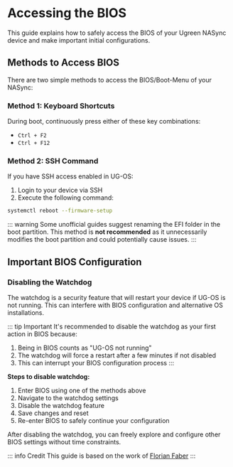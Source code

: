 # Accessing the BIOS

This guide explains how to safely access the BIOS of your Ugreen NASync device and make important initial configurations.

## Methods to Access BIOS

There are two simple methods to access the BIOS/Boot-Menu of your NASync:

### Method 1: Keyboard Shortcuts
During boot, continuously press either of these key combinations:
- `Ctrl + F2`
- `Ctrl + F12`

### Method 2: SSH Command
If you have SSH access enabled in UG-OS:
1. Login to your device via SSH
2. Execute the following command:
```bash
systemctl reboot --firmware-setup
```
::: warning
Some unofficial guides suggest renaming the EFI folder in the boot partition. This method is **not recommended** as it unnecessarily modifies the boot partition and could potentially cause issues.
:::

## Important BIOS Configuration

### Disabling the Watchdog
The watchdog is a security feature that will restart your device if UG-OS is not running. This can interfere with BIOS configuration and alternative OS installations.

::: tip Important
It's recommended to disable the watchdog as your first action in BIOS because:
1. Being in BIOS counts as "UG-OS not running"
2. The watchdog will force a restart after a few minutes if not disabled
3. This can interrupt your BIOS configuration process
:::

**Steps to disable watchdog:**
1. Enter BIOS using one of the methods above
2. Navigate to the watchdog settings
3. Disable the watchdog feature
4. Save changes and reset
5. Re-enter BIOS to safely continue your configuration

After disabling the watchdog, you can freely explore and configure other BIOS settings without time constraints.

::: info Credit
This guide is based on the work of [Florian Faber](https://www.flofaber.com/log/ugreen-nas)
:::
